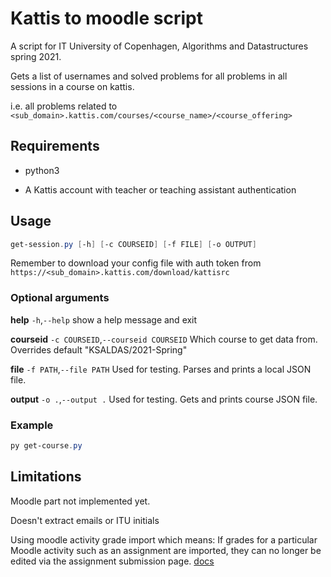 # Kattis to moodle script

A script for IT University of Copenhagen, Algorithms and Datastructures spring 2021.

Gets a list of usernames and solved problems for all problems in all sessions in a course on kattis.

i.e. all problems related to `<sub_domain>.kattis.com/courses/<course_name>/<course_offering>`

## Requirements

- python3

- A Kattis account with teacher or teaching assistant authentication

## Usage

```powershell
get-session.py [-h] [-c COURSEID] [-f FILE] [-o OUTPUT]
```

Remember to download your config file with auth token from `https://<sub_domain>.kattis.com/download/kattisrc`

### Optional arguments

**help** `-h`,`--help` show a help message and exit

**courseid** `-c COURSEID`,`--courseid COURSEID` Which course to get data from. Overrides default "KSALDAS/2021-Spring"

**file** `-f PATH`,`--file PATH` Used for testing. Parses and prints a local JSON file.

**output** `-o .`,`--output .` Used for testing. Gets and prints course JSON file.

### Example
```powershell
py get-course.py
```

## Limitations

Moodle part not implemented yet.

Doesn't extract emails or ITU initials

Using moodle activity grade import which means: If grades for a particular Moodle activity such as an assignment are imported, they can no longer be edited via the assignment submission page. [docs](https://docs.moodle.org/310/en/Grade_import#Importing_grades)
